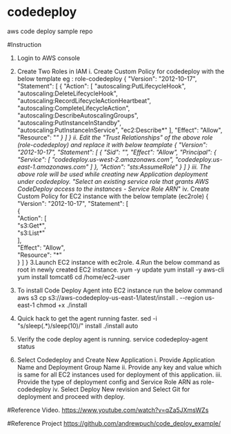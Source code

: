 # codedeploy
aws code deploy sample repo

#Instruction
1. Login to AWS console
2. Create Two Roles in IAM
	i. Create Custom Policy for codedeploy with the below template eg : role-codedeploy
			{
			  "Version": "2012-10-17",
			  "Statement": [
				{
				  "Action": [
					"autoscaling:PutLifecycleHook",
					"autoscaling:DeleteLifecycleHook",
					"autoscaling:RecordLifecycleActionHeartbeat",
					"autoscaling:CompleteLifecycleAction",
					"autoscaling:DescribeAutoscalingGroups",
					"autoscaling:PutInstanceInStandby",
					"autoscaling:PutInstanceInService",
					"ec2:Describe*"
				  ],
				  "Effect": "Allow",
				  "Resource": "*"
				}
			  ]
			}
	ii. Edit the "Trust Relationships" of the above role (role-codedeploy) and replace it with below teamplate
			{
			  "Version": "2012-10-17",
			  "Statement": [
				{
				  "Sid": "",
				  "Effect": "Allow",
				  "Principal": {
					"Service": [
					  "codedeploy.us-west-2.amazonaws.com",
					  "codedeploy.us-east-1.amazonaws.com"
					]
				  },
				  "Action": "sts:AssumeRole"
				}
			  ]
			}
	iii. The above role will be used while creating new Application deployment under codedeploy.
			"Select an existing service role that grants AWS CodeDeploy access to the instances - Service Role ARN*"
	iv. Create Custom Policy for EC2 instance with the below template (ec2role)
			{ 
				"Version": "2012-10-17", 
				"Statement": [   
				  {     
					  "Action": [       
						  "s3:Get*",       
						  "s3:List*"     
					  ],     
					  "Effect": "Allow",     
					  "Resource": "*"   
				  } 
				]
			}
3.Launch  EC2 instance with ec2role.
4.Run the below command as root in newly created EC2 instance.
	yum -y update
	yum install -y aws-cli
	yum install tomcat6
	cd /home/ec2-user

5. To install Code Deploy Agent into EC2 instance run the below command
	aws s3 cp s3://aws-codedeploy-us-east-1/latest/install . --region us-east-1
	chmod +x ./install

6. Quick hack to get the agent running faster.
	sed -i "s/sleep(.*)/sleep(10)/" install
	./install auto

7. Verify the code deploy agent is running.
	service codedeploy-agent status
8. Select Codedeploy and Create New Application
	i. Provide Application Name and Deployment Group Name
	ii. Provide any key and value which is same for all EC2 instances used for deployment of this application.
	iii. Provide the type of deployment config and Service Role ARN as role-codedeploy
	iv. Select Deploy New revision and Select Git for deployment and proceed with deploy.

#Reference Video.
https://www.youtube.com/watch?v=qZa5JXmsWZs

#Reference Project
https://github.com/andrewpuch/code_deploy_example/
